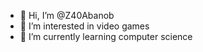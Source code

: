 - 👋 Hi, I’m @Z40Abanob
- 👀 I’m interested in video games
- 🌱 I’m currently learning computer science

<!---
Z40Abanob/Z40Abanob is a ✨ special ✨ repository because its `README.md` (this file) appears on your GitHub profile.
You can click the Preview link to take a look at your changes.
--->

